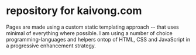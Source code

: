 # repository for kaivong.com
Pages are made using a custom static templating approach -- that uses minimal of everything where possible. I am using a number of choice programming-languages and helpers ontop of HTML, CSS and JavaScript in a progressive enhancement strategy. 
